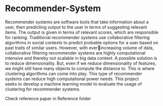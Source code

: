 # Recommender-System

Recommender systems are software tools that take information about a user, then predicting output to the user in terms of suggesting relevant items. The output is given in terms 
of relevant scores, which are responsible for ranking. Traditional recommender systems use collaborative filtering algorithms in social contexts to predict probable options for
a user based on past traits of similar users. However, with everincreasing volume of data, collaborative filtering recommender systems are highly computational intensive and 
thereby not scalable in big data context. A possible solution is to reduce dimensionality. But, even if we reduce dimensionality of features, we might still have many objects 
to compute the distance to. This is where clustering algorithms can come into play. This type of recommender systems can reduce high computational power needs. This project \
seeks to develop a machine learning model to evaluate the usage of clustering for recommender systems. 

Check reference paper in Reference folder
